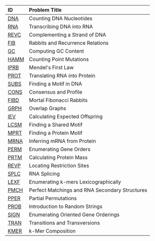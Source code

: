 | ID                          | Problem Title                                                        
| :-------------------------- | :--------------------------------------------- |
| [DNA](stronghold/dna.py)	  | Counting DNA Nucleotides                       |
| [RNA](stronghold/rna.py)	  | Transcribing DNA into RNA                      |
| [REVC](stronghold/revc.py)	| Complementing a Strand of DNA                  |
| [FIB](stronghold/fib.py)	  | Rabbits and Recurrence Relations               |
| [GC](stronghold/gc.py)	    | Computing GC Content                           |
| [HAMM](stronghold/hamm.py)	| Counting Point Mutations                       |
| [IPRB](stronghold/iprb.py)	| Mendel's First Law                             |
| [PROT](stronghold/prot.py)	| Translating RNA into Protein                   |
| [SUBS](stronghold/subs.py)	| Finding a Motif in DNA                         |
| [CONS](stronghold/cons.py)	| Consensus and Profile                          |
| [FIBD](stronghold/fibd.py)	| Mortal Fibonacci Rabbits                       |
| [GRPH](stronghold/grph.py)	| Overlap Graphs                                 |
| [IEV](stronghold/iev.py)	  | Calculating Expected Offspring                 |
| [LCSM](stronghold/lcsm.py)	| Finding a Shared Motif                         |
| [MPRT](stronghold/mprt.py)	| Finding a Protein Motif                        |
| [MRNA](stronghold/mrna.py)	| Inferring mRNA from Protein                    |
| [PERM](stronghold/perm.py)	| Enumerating Gene Orders                        |
| [PRTM](stronghold/prtm.py)	| Calculating Protein Mass                       |
| [REVP](stronghold/revp.py)	| Locating Restriction Sites                     |
| [SPLC](stronghold/splc.py)	| RNA Splicing                                   |
| [LEXF](stronghold/lexf.py)	| Enumerating k-mers Lexicographically           |
| [PMCH](stronghold/pmch.py)	| Perfect Matchings and RNA Secondary Structures |
| [PPER](stronghold/pper.py)	| Partial Permutations                           |
| [PROB](stronghold/prob.py)	| Introduction to Random Strings                 |
| [SIGN](stronghold/sign.py)	| Enumerating Oriented Gene Orderings            |
| [TRAN](stronghold/tran.py)	| Transitions and Transversions                  |
| [KMER](stronghold/kmer.py)	| k-Mer Composition                              |

